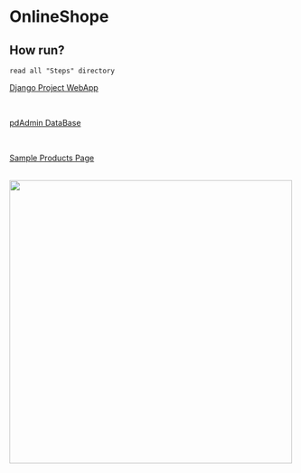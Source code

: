# OnlineShope

## How run?

    read all "Steps" directory




[Django Project WebApp]

<br>

[pdAdmin DataBase] 

<br>

[Sample Products Page]

<br>

[Django Project WebApp]: http://154.16.16.239:8000

[pdAdmin DataBase]:http://154.16.16.239:8080
[Sample Products Page]:http://154.16.16.239:8000/products/


 <img src="https://github.com/sinalalebakhsh/OnlineShope/commit/f237ebbd9b0ee4823ac7418ad439b9edb8df0077#diff-d35772d2c0e01cc2118c205cbba96af7bfdfe2994aea64b640906b802373eb79" alt="" style="width:500px;"> 


